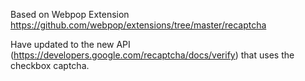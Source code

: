 Based on Webpop Extension https://github.com/webpop/extensions/tree/master/recaptcha

Have updated to the new API (https://developers.google.com/recaptcha/docs/verify) that uses the checkbox captcha.
